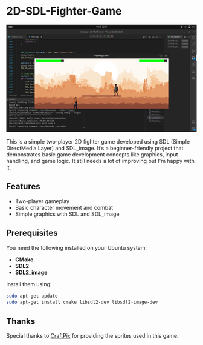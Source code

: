 # 2D-SDL-Fighter-Game



![Game Screenshot](gamesc.png)



This is a simple two-player 2D fighter game developed using SDL (Simple DirectMedia Layer) and SDL_image. It’s a beginner-friendly project that demonstrates basic game development concepts like graphics, input handling, and game logic. It still needs a lot of improving but I'm happy with it. 

## Features

- Two-player gameplay
- Basic character movement and combat
- Simple graphics with SDL and SDL_image

## Prerequisites

You need the following installed on your Ubuntu system:

- **CMake**
- **SDL2**
- **SDL2_image**

Install them using:

```bash
sudo apt-get update
sudo apt-get install cmake libsdl2-dev libsdl2-image-dev

```

## Thanks
Special thanks to [CraftPix](https://craftpix.net/freebies/city-man-pixel-art-character-sprite-sheets/) for providing the sprites used in this game.


